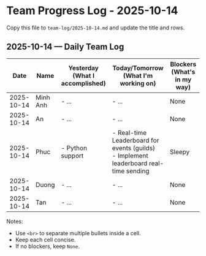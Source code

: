 # Team Progress Log - 2025-10-14

Copy this file to `team-log/2025-10-14.md` and update the title and rows.

## 2025-10-14 — Daily Team Log

| Date | Name | Yesterday (What I accomplished) | Today/Tomorrow (What I'm working on) | Blockers (What's in my way) |
|---|---|---|---|---|
| 2025-10-14 | Minh Anh | - ... | - ... | None |
| 2025-10-14 | An | - ... | - ... | None |
| 2025-10-14 | Phuc | - Python support | - Real-time Leaderboard for events (guilds) <br> - Implement leaderboard real-time sending | Sleepy |
| 2025-10-14 | Duong | - ... | - ... | None |
| 2025-10-14 | Tan | - ... | - ... | None |

Notes:
- Use `<br>` to separate multiple bullets inside a cell.
- Keep each cell concise.
- If no blockers, keep `None`.
